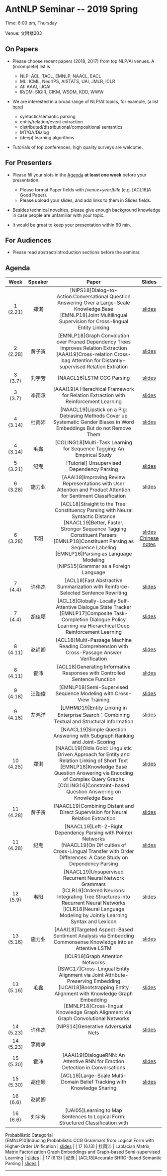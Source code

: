 # AntNLP Seminar -- 2019 Spring

Time: 6:00 pm, Thursday

Venue: 文附楼203

## On Papers

- Please choose recent papers (2018, 2017) from top NLP/AI venues. A (incomplete) list is
  - NLP: ACL, TACL, EMNLP, NAACL, EACL
  - ML:  ICML, NeurIPS, AISTATS, UAI, JMLR, ICLR
  - AI:  AAAI, IJCAI
  - IR/DM: SIGIR, CIKM, WSDM, KDD, WWW

- We are interested in a broad range of NLP/AI topics, for example, (a list [here](https://slack-files.com/T22T1UP8Q-F726RJERH-9a39cc3d9a))

  - syntactic/semantic parsing
  - entity/relation/event extraction
  - distributed/distributional/compositional semantics
  - MT/QA/Dialog
  - (deep) learning algorithms

- Tutorials of top conferences, high quality surveys are welcome.

## For Presenters

- Please fill your slots in the [Agenda](#agenda) **at least one week** before your presentation.

  - Please format Paper fields with *[venue+year]title* (e.g. [ACL18]A Good Paper).
  - Please upload your slides, and add links to them in Slides fields.
- Besides technical novelties, please give enough background knowledge in case people are unfamiliar with your topic.
- It would be great to keep your presentation within 60 min.

## For Audiences

- Please read abstract/introduction sections before the seminar.

## Agenda

| Week | Speaker | Paper                                    |                  Slides                  |
| :--: | :-----: | :--------------------------------------: | :--------------------------------------: |
| 1 (2.21) |   郑淇  | [NIPS18]Dialog-to-Action:Conversational Question Answering Over a Large-Scale Knowledge Base<br/>[EMNLP18]Joint Multilingual Supervision for Cross-lingual Entity Linking<br/> | [slides](https://github.com/AntNLP/seminar/blob/master/2019Spring/week1/antnlp190221.pptx) |
| 2 (2.28) |   黄子寅 | [EMNLP18]Graph Convolution over Pruned Dependency Trees Improves Relation Extraction<br/>[AAAI19]Cross-relation Cross-bag Attention for Distantly-supervised Relation Extration<br/> |[slides](https://github.com/AntNLP/seminar/blob/master/2019Spring/week2/go.pptx)                           |
| 3 (3.7) | 刘宇芳 | [NAACL16]LSTM CCG Parsing | [slides](https://github.com/AntNLP/seminar/blob/master/2019Spring/week3/LSTM%20CCG%20Parsing.pptx) |
| 3 (3.7) | 李雨承 | [AAAI19]A Hierachical Framework for Relation Extraction with Reinforcement Learning | [slides](https://github.com/AntNLP/seminar/blob/master/2019Spring/week3/%E8%87%AA%E7%84%B6%E8%AF%AD%E8%A8%80%E5%A4%84%E7%90%86%E8%AE%A8%E8%AE%BA%E7%89%88HRL.pdf) |
|  4 (3.14)  | 杜雨沛 | [NAACL19]Lipstick on a Pig: Debiasing Methods Cover up Systematic Gender Biases in Word Embeddings But do not Remove Them  | [slides](https://github.com/AntNLP/seminar/blob/master/2019Spring/week4/seminar_Mar.14.pdf) |
| 4 (3.14) | 毛鑫 | [COLING18]Multi-Task Learning for Sequence Tagging: An Empirical Study |        |
|  5 (3.21)  | 纪焘 | [Tutorial] Unsupervised Dependency Parsing |    [slides](https://github.com/AntNLP/seminar/blob/master/2019Spring/week5/unsupervised-parsing.pdf)    |
|  6 (3.28)   | 施力业 | [AAAI18]Improving Review Representations with User Attention and Product Attention for Sentiment Classification | [slides](https://github.com/AntNLP/seminar/blob/master/2019Spring/week6/3.21nlp.pptx) |
| 6 (3.28) | 韦阳 | [ACL18]Straight to the Tree: Constituency Parsing with Neural Syntactic Distance<br/>[NAACL19]Better, Faster, Stronger Sequence Tagging Constituent Parsers<br/>[EMNLP18]Constituent Parsing as Sequence Labeling<br/>[EMNLP16]Parsing as Language Modeling<br/>[NIPS15]Grammar as a Foreign Language | [slides](https://github.com/AntNLP/seminar/blob/master/2019Spring/week6/ConParSeqLab.pdf)<br/>[Chinese notes](https://godweiyang.com/2019/03/11/ConParSeqLab/) |
|  7 (4.4)  | 许伟杰 | [ACL18]Fast Abstractive Summarization with Reinforce-Selected Sentence Rewriting |   [slides](https://github.com/AntNLP/seminar/blob/master/2019Spring/week7/Fast_abs_rl.pptx)             |
|  7 (4.4)  | 胡佳颖 | [ACL18]Globally-Locally Self-Attentive Dialogue State Tracker<br/>[EMNLP17]Composite Task-Completion Dialogue Policy Learning via Hierarchical Deep Reinforcement Learning |                   [slides](https://github.com/AntNLP/seminar/blob/master/2019Spring/week7/%E8%AE%BA%E6%96%87%E5%88%86%E4%BA%AB4.pptx)                       |
| 8 (4.11) | 赵尚卿 | [ACL18]Multi-Passage Machine Reading Comprehension with Cross-Passage Answer Verification | [slides](https://github.com/AntNLP/seminar/blob/master/2019Spring/week8/S-Net.pdf) |
|  8 (4.11)  | 霍沛 | [ACL18]Generating Informative Responses with Controlled Sentence Function | [slides](https://github.com/AntNLP/seminar/blob/master/2019Spring/week8/%E9%9C%8D%E6%B2%9Bnlp%E8%87%AA%E7%84%B6%E8%AF%AD%E8%A8%80%E5%A4%84%E7%90%86%E8%AE%A8%E8%AE%BA%E7%8F%AD.pptx) |
| 9 (4.18)| 汪贻俊 | [EMNLP18]Semi-Supervised Sequence Modeling with Cross-View Training | [slides](https://github.com/Receiling/seminar/blob/master/2019Spring/week9/CVT.pdf) |
|  9 (4.18)  | 左鸿洋 | [LMHMD19]Entity Linking in Enterprise Search：Combining Textual and Structural Information |     [slides](https://github.com/Receiling/seminar/blob/master/2019Spring/week9/CVT.pdf)   |
| 10 (4.25) | 郑淇 | [NAACL19]Simple Question Answering with Subgraph Ranking and Joint-Scoring<br/>[NAACL19]Oldis Gold: Linguistic Driven Approach for Entity and Relation Linking of Short Text<br/>[EMNLP18]Knowledge Base Question Answering via Encoding of Complex Query Graphs<br/>[COLING16]Constraint-based Question Answering on Knowledge Base |    [slides](https://github.com/AntNLP/seminar/blob/master/2019Spring/week9/Entity%20linking%20in%20Enterprise%20search.pptx)    |
|  11 (4.28)  | 黄子寅 | [NAACL19]Combining Distant and Direct Supervision for Neural Relation Extraction |  [slides](https://github.com/AntNLP/seminar/blob/master/2019Spring/week11/pre%20(2).pptx) |
| 11 (4.28) | 纪焘 | [NAACL19]Left-2-Right Dependency Parsing with Pointer Networks<br/>[NAACL19]On Dif culties of Cross-Lingual Transfer with Order Differences: A Case Study on Dependency Parsing | [slides](https://github.com/AntNLP/seminar/blob/master/2019Spring/week11/naacl19_dep_parsing.pdf) |
| 12 (5.9) | 韦阳 | [NAACL19]Unsupervised Recurrent Neural Network Grammars<br/>[ICLR19]Ordered Neurons: Integrating Tree Structures into Recurrent Neural Networks<br/>[ICLR18]Neural Language Modeling by Jointly Learning Syntax and Lexicon | [slides](https://github.com/AntNLP/seminar/blob/master/2019Spring/week12/lecture8.pdf) |
|  13 (5.16)  | 施力业 | [AAAI18]Targeted Aspect-Based Sentiment Analysis via Embedding Commonsense Knowledge into an Attentive LSTM | [slides](https://github.com/AntNLP/seminar/blob/master/2019Spring/post_week12) |
| 13 (5.16)| 毛鑫 | [ICLR18]Graph Attention Networks<br/>[ISWC17]Cross-Lingual Entity Alignment via Joint Attribute-Preserving Embedding<br/>[IJCAI18]Bootstrapping Entity Alignment with Knowledge Graph Embedding<br/>[EMNLP18]Cross-lingual Knowledge Graph Alignment via Graph Convolutional Networks | [slides](https://github.com/AntNLP/seminar/blob/master/2019Spring/post_week12) |
|  14 (5.23)  | 许伟杰 | [NIPS14]Generative Adversarial Nets | [slides](https://github.com/AntNLP/seminar/blob/master/2019Spring/post_week12) |
| 14 (5.23) | 李雨承 |       | |
|  15 (5.30)  | 霍沛 | [AAAI19]DialogueRNN: An Attentive RNN for Emotion Detection in Conversations | [slides](https://github.com/AntNLP/seminar/blob/master/2019Spring/post_week12) |
| 15 (5.30) | 胡佳颖 | [ACL18]Large-Scale Multi-Domain Belief Tracking with Knowledge Sharing | [slides](https://github.com/AntNLP/seminar/blob/master/2019Spring/post_week12) |
|  16 (6.6)  | 赵尚卿 |       |                                          |
| 16 (6.6)  | 刘宇芳 | [UAI05]Learning to Map Sentences to Logical Form: Structured Classification with
Probabilistic Categorial<br/>[EMNLP10]Inducing Probabilistic CCG Grammars from Logical Form with Higher-Order
Unification | [slides](https://github.com/AntNLP/seminar/blob/master/2019Spring/post_week12) |
| 17 (6.13) | 杜雨沛 | Laplacian Matrix, Matrix Factorization Graph Embeddings and Graph-based Semi-supervised Learning | [slides](https://github.com/AntNLP/seminar/blob/master/2019Spring/post_week12) |
| 17 (6.13) | 纪焘 | [ACL18]Accurate SHRG-Based Semantic Parsing | [slides](https://github.com/AntNLP/seminar/blob/master/2019Spring/post_week12) |

---
